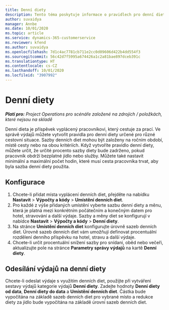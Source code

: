 ```yaml
---
title: Denní diety
description: Tento téma poskytuje informace o pravidlech pro denní diety, které se používají ve správě výdajů.
author: suvaidya
manager: Annbe
ms.date: 10/01/2020
ms.topic: article
ms.service: dynamics-365-customerservice
ms.reviewer: kfend
ms.author: suvaidya
ms.openlocfilehash: 7d1c4ac7781cb711e2cc0d09606d422b4dd554f3
ms.sourcegitcommit: 56c42d7f5995a674426a1c2a81bae897dceb391c
ms.translationtype: HT
ms.contentlocale: cs-CZ
ms.lasthandoff: 10/01/2020
ms.locfileid: "3907992"
---
```

# <a name="per-diems"></a>Denní diety

_**Platí pro:** Project Operations pro scénáře založené na zdrojích / položkách, které nejsou na skladě_


Denní dieta je příspěvek vyplácený pracovníkovi, který cestuje za prací. Ve správě výdajů můžete vytvořit pravidla pro denní diety určené pro různé cestovní situace. Sazby denních diet mohou být založeny na ročním období, místě cesty nebo na obou kritériích. Když vytvoříte pravidlo denní diety, můžete určit, že určité procento sazby diety bude zadrženo, pokud pracovník obdrží bezplatné jídlo nebo služby. Můžete také nastavit minimální a maximální počet hodin, které musí cesta pracovníka trvat, aby byla sazba denní diety použita.

## <a name="configuration"></a>Konfigurace 

1. Chcete-li přidat místa vyplácení denních diet, přejděte na nabídku **Nastavit** > **Výpočty a kódy** > **Umístění denních diet**.
2. Pro každé z výše přidaných umístění vyberte sazbu denní diety a měnu, která je platná mezi konkrétním počátečním a konečným datem pro hotel, stravování a další výdaje. Sazby a měny diet se konfigurují v nabídce **Nastavit** > **Výpočty a kódy** > **Denní diety**.
3. Na stránce **Umístění denních diet** konfigurujte úrovně sazeb denních diet. Úrovně sazeb denních diet vám umožňují definovat procentuální rozdělení denního příspěvku na hotel, stravu a další výdaje. 
4. Chcete-li určit procentuální snížení sazby pro snídani, oběd nebo večeři, aktualizujte pole na stránce **Parametry správy výdajů** na kartě **Denní diety**. 
    
## <a name="submit-expenses-using-per-diem"></a>Odesílání výdajů na denní diety
Chcete-li odeslat výdaje s využitím denních diet, použijte při vytváření sestavy výdajů kategorie výdajů **Denní diety**. Zadejte hodnoty **Denní diety od data**, **Denní diety do data** a **Umístění denních diet**. Částka bude vypočítána na základě sazeb denních diet pro vybrané místo a redukce diety za jídlo bude vypočítána na základě úrovní sazeb denních diet.
